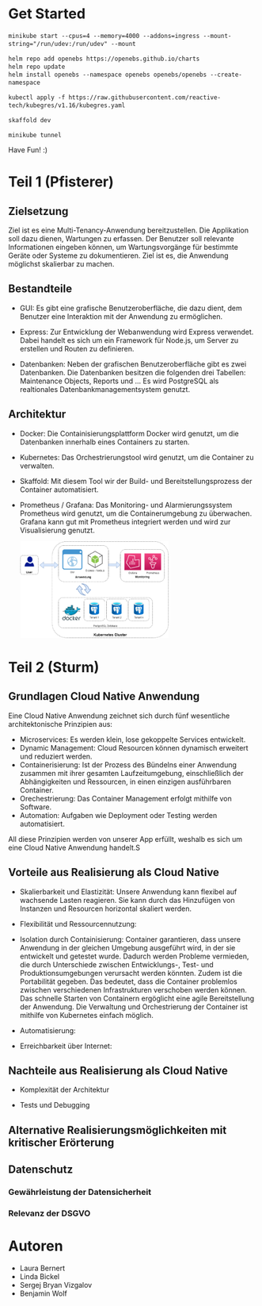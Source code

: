# Get Started

```
minikube start --cpus=4 --memory=4000 --addons=ingress --mount-string="/run/udev:/run/udev" --mount
```

```
helm repo add openebs https://openebs.github.io/charts
helm repo update
helm install openebs --namespace openebs openebs/openebs --create-namespace
```

```
kubectl apply -f https://raw.githubusercontent.com/reactive-tech/kubegres/v1.16/kubegres.yaml
```

```
skaffold dev
```

```
minikube tunnel
```

Have Fun! :)


# Teil 1 (Pfisterer)

## Zielsetzung
Ziel ist es eine Multi-Tenancy-Anwendung bereitzustellen. Die Applikation soll dazu dienen, Wartungen zu erfassen. Der Benutzer soll relevante Informationen eingeben können, um Wartungsvorgänge für bestimmte Geräte oder Systeme zu dokumentieren. Ziel ist es, die Anwendung möglichst skalierbar zu machen.

## Bestandteile 

- GUI: Es gibt eine grafische Benutzeroberfläche, die dazu dient, dem Benutzer eine Interaktion mit der Anwendung zu ermöglichen.

- Express: Zur Entwicklung der Webanwendung wird Express verwendet. Dabei handelt es sich um ein Framework für Node.js, um Server zu erstellen und Routen zu definieren.

- Datenbanken: Neben der grafischen Benutzeroberfläche gibt es zwei Datenbanken. Die Datenbanken besitzen die folgenden drei Tabellen: Maintenance Objects, Reports und ... Es wird PostgreSQL als realtionales Datenbankmanagementsystem genutzt.

## Architektur

- Docker: Die Containisierungsplattform Docker wird genutzt, um die Datenbanken innerhalb eines Containers zu starten.

- Kubernetes: Das Orchestrierungstool wird genutzt, um die Container zu verwalten.

- Skaffold: Mit diesem Tool wir der Build- und Bereitstellungsprozess der Container automatisiert.

- Prometheus / Grafana: Das Monitoring- und Alarmierungssystem Prometheus wird genutzt, um die Containerumgebung zu überwachen. Grafana kann gut mit Prometheus integriert werden und wird zur Visualisierung genutzt.

  <img src="img/architecture.png" alt="Architektur" width="300"/>

# Teil 2 (Sturm)

## Grundlagen Cloud Native Anwendung

Eine Cloud Native Anwendung zeichnet sich durch fünf wesentliche architektonische Prinzipien aus:
- Microservices: Es werden klein, lose gekoppelte Services entwickelt.
- Dynamic Management: Cloud Resourcen können dynamisch erweitert und reduziert werden.
- Containerisierung: Ist der Prozess des Bündelns einer Anwendung zusammen mit ihrer gesamten Laufzeitumgebung, einschließlich der Abhängigkeiten und Ressourcen, in einen einzigen ausführbaren Container.
- Orechestrierung: Das Container Management erfolgt mithilfe von Software.
- Automation: Aufgaben wie Deployment oder Testing werden automatisiert.

All diese Prinzipien werden von unserer App erfüllt, weshalb es sich um eine Cloud Native Anwendung handelt.S

## Vorteile aus Realisierung als Cloud Native

- Skalierbarkeit und Elastizität: Unsere Anwendung kann flexibel auf wachsende Lasten reagieren. Sie kann durch das Hinzufügen von Instanzen und Resourcen horizontal skaliert werden.

- Flexibilität und Ressourcennutzung: 

- Isolation durch Containisierung: Container garantieren, dass unsere Anwendung in der gleichen Umgebung ausgeführt wird, in der sie entwickelt und getestet wurde. Dadurch werden Probleme vermieden, die durch Unterschiede zwischen Entwicklungs-, Test- und Produktionsumgebungen verursacht werden könnten. Zudem ist die Portabilität gegeben. Das bedeutet, dass die Container problemlos zwischen verschiedenen Infrastrukturen verschoben werden können. Das schnelle Starten von Containern ergöglicht eine agile Bereitstellung der Anwendung. Die Verwaltung und Orchestrierung der Container ist mithilfe von Kubernetes einfach möglich.

- Automatisierung: 

- Erreichbarkeit über Internet: 

## Nachteile aus Realisierung als Cloud Native

- Komplexität der Architektur

- Tests und Debugging

## Alternative Realisierungsmöglichkeiten mit kritischer Erörterung

## Datenschutz

### Gewährleistung der Datensicherheit

### Relevanz der DSGVO

# Autoren
- Laura Bernert
- Linda Bickel
- Sergej Bryan Vizgalov
- Benjamin Wolf